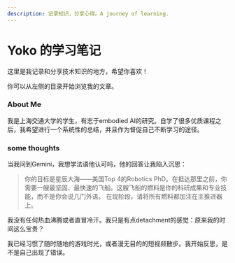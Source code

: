 ```yaml
---
description: 记录知识，分享心得。A journey of learning.
---
```


# Yoko 的学习笔记

这里是我记录和分享技术知识的地方，希望你喜欢！

你可以从左侧的目录开始浏览我的文章。

### About Me

我是上海交通大学的学生，有志于embodied AI的研究。自学了很多优质课程之后，我希望进行一个系统性的总结，并且作为督促自己不断学习的途径。

### some thoughts

当我问到Gemini，我想学法语他认可吗，他的回答让我陷入沉思：

> 你的目标是星辰大海——美国Top 4的Robotics PhD。在抵达那里之前，你需要一艘最坚固、最快速的飞船。这艘飞船的燃料是你的科研成果和专业技能，而不是你会说几门外语。 在现阶段，请将所有燃料都加注在主推进器上。

我没有任何热血沸腾或者直冒冷汗。我只是有点detachment的感觉：原来我的时间这么宝贵？

我已经习惯了随时随地的游戏时光，或者漫无目的的短视频散步。我开始反思，是不是自己出现了错误。
